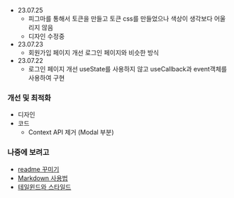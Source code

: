 - 23.07.25
    - 피그마를 통해서 토큰을 만들고 토큰 css를 만들었으나 색상이 생각보다 어울리지 않음
    - 디자인 수정중
- 23.07.23
    - 회원가입 페이지 개선 로그인 페이지와 비슷한 방식 
- 23.07.22
    - 로그인 페이지 개선 useState를 사용하지 않고 useCallback과 event객체를 사용하여 구현    
 
### 개선 및 최적화
- 디자인
- 코드
    - Context API 제거 (Modal 부분)

### 나중에 보려고
- [readme 꾸미기](https://mfyz.com/github-page-is-the-most-important-place-as-a-developer-and-here-is-why-it-is-so-important/) 
- [Markdown 사용법](https://heropy.blog/2017/09/30/markdown/)
- [테일윈드와 스타일드](https://xpromx.me/blog/tailwinds-vs-styled-components)